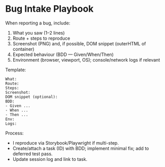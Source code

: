 # Bug Intake Playbook

When reporting a bug, include:

1) What you saw (1–2 lines)
2) Route + steps to reproduce
3) Screenshot (PNG) and, if possible, DOM snippet (outerHTML of container)
4) Expected behaviour (BDD — Given/When/Then)
5) Environment (browser, viewport, OS); console/network logs if relevant

Template:
```
What:
Route:
Steps:
Screenshot:
DOM snippet (optional):
BDD:
- Given ...
- When ...
- Then ...
Env:
Logs:
```

Process:
- I reproduce via Storybook/Playwright if multi-step.
- Create/attach a task (ID) with BDD; implement minimal fix; add to deferred test pass.
- Update session log and link to task.
